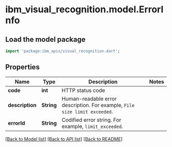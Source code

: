 # ibm_visual_recognition.model.ErrorInfo

## Load the model package
```dart
import 'package:ibm_apis/visual_recognition.dart';
```

## Properties
Name | Type | Description | Notes
------------ | ------------- | ------------- | -------------
**code** | **int** | HTTP status code | 
**description** | **String** | Human-readable error description. For example, `File size limit exceeded`. | 
**errorId** | **String** | Codified error string. For example, `limit_exceeded`. | 

[[Back to Model list]](../../README.md#documentation-for-models) [[Back to API list]](../../README.md#documentation-for-api-endpoints) [[Back to README]](../../README.md)


